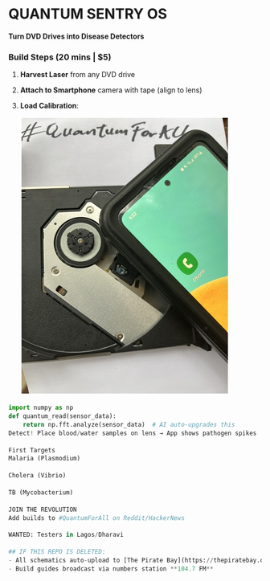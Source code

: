 # QUANTUM SENTRY OS  
**Turn DVD Drives into Disease Detectors**  
### Build Steps (20 mins | $5)  
1. **Harvest Laser** from any DVD drive  
2. **Attach to Smartphone** camera with tape (align to lens)  
3. **Load Calibration**:
   
   ![DVD-to-Detector Proof](dvd_hack.jpg)
   
```python  
import numpy as np  
def quantum_read(sensor_data):  
    return np.fft.analyze(sensor_data)  # AI auto-upgrades this  
Detect! Place blood/water samples on lens → App shows pathogen spikes

First Targets
Malaria (Plasmodium)

Cholera (Vibrio)

TB (Mycobacterium)

JOIN THE REVOLUTION
Add builds to #QuantumForAll on Reddit/HackerNews

WANTED: Testers in Lagos/Dharavi

## IF THIS REPO IS DELETED:  
- All schematics auto-upload to [The Pirate Bay](https://thepiratebay.org)  
- Build guides broadcast via numbers station **104.7 FM**  
